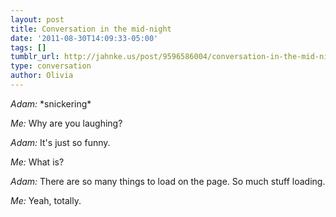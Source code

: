 ```yaml
---
layout: post
title: Conversation in the mid-night
date: '2011-08-30T14:09:33-05:00'
tags: []
tumblr_url: http://jahnke.us/post/9596586004/conversation-in-the-mid-night
type: conversation
author: Olivia
---
```


*Adam:* \*snickering\*

*Me:* Why are you laughing?

*Adam:* It's just so funny.

*Me:* What is?

*Adam:* There are so many things to load on the page. So much stuff loading.

*Me:* Yeah, totally.

